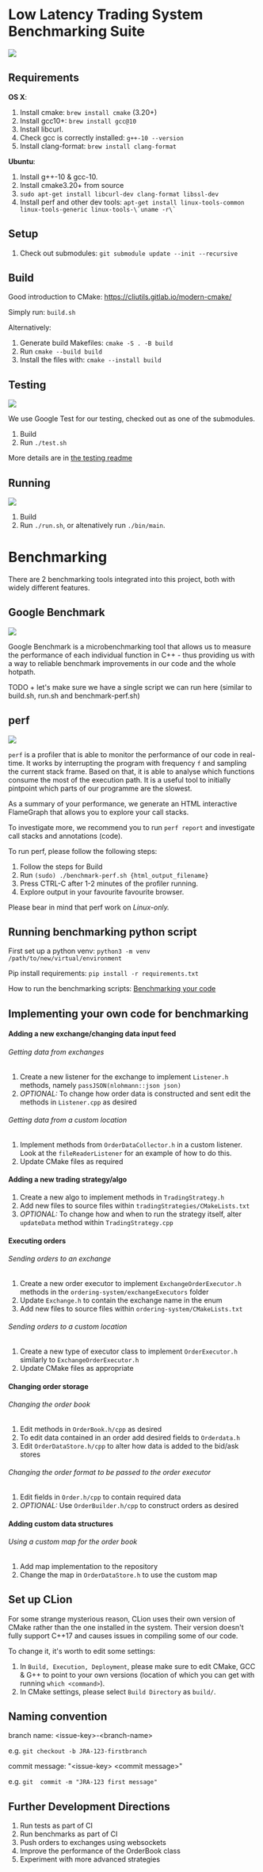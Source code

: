 # Low Latency Trading System Benchmarking Suite

![](doc/images/CPP%20Project%20Design.jpg)

## Requirements
**OS X**:

1. Install cmake: `brew install cmake` (3.20+)
1. Install gcc10+: `brew install gcc@10`
1. Install libcurl.
1. Check gcc is correctly installed: `g++-10 --version`
1. Install clang-format: `brew install clang-format`

**Ubuntu**:
1. Install g++-10 & gcc-10.
1. Install cmake3.20+ from source
1. `sudo apt-get install libcurl-dev clang-format libssl-dev`
1. Install perf and other dev tools: ```apt-get install linux-tools-common 
   linux-tools-generic linux-tools-\`uname -r\` ```

## Setup
1. Check out submodules: `git submodule update --init --recursive`

## Build
Good introduction to CMake: https://cliutils.gitlab.io/modern-cmake/

Simply run: `build.sh`

Alternatively:

1. Generate build Makefiles: `cmake -S . -B build`
1. Run `cmake --build build`
1. Install the files with: `cmake --install build`

## Testing
![](doc/images/tests.png)

We use Google Test for our testing, checked out as one of the submodules.

1. Build
2. Run `./test.sh`

More details are in [the testing readme](test/README.md)

## Running
![](doc/images/sample_run.png)

1. Build
2. Run `./run.sh`, or altenatively run `./bin/main`.



# Benchmarking

There are 2 benchmarking tools integrated into this project, both with 
widely different features. 

## Google Benchmark
![](doc/images/google-benchmark.png)

Google Benchmark is a microbenchmarking tool that allows us to measure the 
performance of each individual function in C++ - thus providing us with a 
way to reliable benchmark improvements in our code and the whole hotpath.


TODO + let's make sure we have a single script we can run here (similar to 
build.sh, run.sh and benchmark-perf.sh)

## perf
![](doc/images/flame_graph.png)

`perf` is a profiler that is able to monitor the performance of our code in 
real-time. It works by interrupting the program with frequency `f` and sampling 
the current stack frame. Based on that, it is able to analyse which 
functions consume the most of the execution path. It is a useful tool to 
initially pintpoint which parts of our programme are the slowest.

As a summary of your performance, we generate an HTML interactive FlameGraph that allows you to explore your call stacks.

To investigate more, we recommend you to run `perf report` and investigate call stacks and annotations (code).

To run perf, please follow the following steps:

1. Follow the steps for Build
1. Run `(sudo) ./benchmark-perf.sh {html_output_filename}`
1. Press CTRL-C after 1-2 minutes of the profiler running.
1. Explore output in your favourite favourite browser.

Please bear in mind that perf work on *Linux-only.*

## Running benchmarking python script
First set up a python venv: `python3 -m venv /path/to/new/virtual/environment`

Pip install requirements: `pip install -r requirements.txt`

How to run the benchmarking scripts:
[Benchmarking your code](benchmarking/README.md)

## Implementing your own code for benchmarking

#### Adding a new exchange/changing data input feed  

###### Getting data from exchanges 
1. Create a new listener for the exchange to implement `Listener.h` methods, namely `passJSON(nlohmann::json json)`
2. *OPTIONAL:* To change how order data is constructed and sent edit the methods in `Listener.cpp` as desired

###### Getting data from a custom location
1. Implement methods from `OrderDataCollector.h` in a custom listener. Look at the `fileReaderListener` for an example
of how to do this.
2. Update CMake files as required

#### Adding a new trading strategy/algo

1. Create a new algo to implement methods in `TradingStrategy.h`
2. Add new files to source files within `tradingStrategies/CMakeLists.txt`
3. *OPTIONAL:* To change how and when to run the strategy itself, alter `updateData` method within `TradingStrategy.cpp`

#### Executing orders

###### Sending orders to an exchange 

1. Create a new order executor to implement `ExchangeOrderExecutor.h` methods in the `ordering-system/exchangeExecutors` folder
2. Update `Exchange.h` to contain the exchange name in the enum
3. Add new files to source files within `ordering-system/CMakeLists.txt`

###### Sending orders to a custom location

1. Create a new type of executor class to implement `OrderExecutor.h` similarly to `ExchangeOrderExecutor.h`
2. Update CMake files as appropriate

#### Changing order storage

###### Changing the order book

1. Edit methods in `OrderBook.h/cpp` as desired
2. To edit data contained in an order add desired fields to `Orderdata.h`
3. Edit `OrderDataStore.h/cpp` to alter how data is added to the bid/ask stores

###### Changing the order format to be passed to the order executor

1. Edit fields in `Order.h/cpp` to contain required data
2. *OPTIONAL:* Use `OrderBuilder.h/cpp` to construct orders as desired

#### Adding custom data structures

###### Using a custom map for the order book
1. Add map implementation to the repository
2. Change the map in `OrderDataStore.h` to use the custom map

## Set up CLion
For some strange mysterious reason, CLion uses their own version of CMake
rather than the one installed in the system. Their version doesn't fully
support C++17 and causes issues in compiling some of our code.

To change it, it's worth to edit some settings:

1. In `Build, Execution, Deployment`, please make sure to edit CMake, GCC \&
   G++ to point to your own versions (location of which you can get with
   running `which <command>`).
1. In CMake settings, please select `Build Directory` as `build/`.

## Naming convention

branch name: \<issue-key\>-\<branch-name\>

e.g. `git checkout -b JRA-123-firstbranch`

commit message: "\<issue-key\> \<commit message\>"

e.g. `git  commit -m "JRA-123 first message"`

## Further Development Directions
1. Run tests as part of CI
1. Run benchmarks as part of CI
1. Push orders to exchanges using websockets
1. Improve the performance of the OrderBook class
1. Experiment with more advanced strategies
